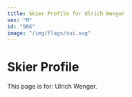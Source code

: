 ```yaml
---
title: Skier Profile for Ulrich Wenger
sex: "M"
id: "986"
image: "/img/flags/sui.svg" 
---
```


# Skier Profile

This page is for: Ulrich Wenger.
    